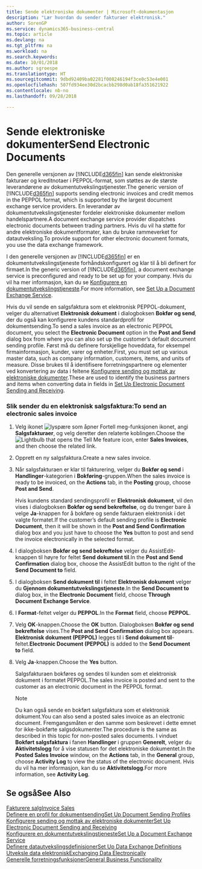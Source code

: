 ```yaml
---
title: Sende elektroniske dokumenter | Microsoft-dokumentasjon
description: "Lær hvordan du sender fakturaer elektronisk."
author: SorenGP
ms.service: dynamics365-business-central
ms.topic: article
ms.devlang: na
ms.tgt_pltfrm: na
ms.workload: na
ms.search.keywords: 
ms.date: 10/01/2018
ms.author: sgroespe
ms.translationtype: HT
ms.sourcegitcommit: 9dbd92409ba02281f008246194f3ce0c53e4e001
ms.openlocfilehash: 507fd934ee30d2bcacbb298d0ab18fa351621922
ms.contentlocale: nb-no
ms.lasthandoff: 09/28/2018

---
```

# <a name="send-electronic-documents"></a><span data-ttu-id="fb4d6-103">Sende elektroniske dokumenter</span><span class="sxs-lookup"><span data-stu-id="fb4d6-103">Send Electronic Documents</span></span>
<span data-ttu-id="fb4d6-104">Den generelle versjonen av [!INCLUDE[d365fin](includes/d365fin_md.md)] kan sende elektroniske fakturaer og kreditnotaer i PEPPOL-format, som støttes av de største leverandørene av dokumentutvekslingstjenester.</span><span class="sxs-lookup"><span data-stu-id="fb4d6-104">The generic version of [!INCLUDE[d365fin](includes/d365fin_md.md)] supports sending electronic invoices and credit memos in the PEPPOL format, which is supported by the largest document exchange service providers.</span></span> <span data-ttu-id="fb4d6-105">En leverandør av dokumentutvekslingstjenester fordeler elektroniske dokumenter mellom handelspartnere.</span><span class="sxs-lookup"><span data-stu-id="fb4d6-105">A document exchange service provider dispatches electronic documents between trading partners.</span></span> <span data-ttu-id="fb4d6-106">Hvis du vil ha støtte for andre elektroniske dokumentformater, kan du bruke rammeverket for datautveksling.</span><span class="sxs-lookup"><span data-stu-id="fb4d6-106">To provide support for other electronic document formats, you use the data exchange framework.</span></span>  

 <span data-ttu-id="fb4d6-107">I den generelle versjonen av [!INCLUDE[d365fin](includes/d365fin_md.md)] er en dokumentutvekslingstjeneste forhåndskonfigurert og klar til å bli definert for firmaet.</span><span class="sxs-lookup"><span data-stu-id="fb4d6-107">In the generic version of [!INCLUDE[d365fin](includes/d365fin_md.md)], a document exchange service is preconfigured and ready to be set up for your company.</span></span> <span data-ttu-id="fb4d6-108">Hvis du vil ha mer informasjon, kan du se [Konfigurere en dokumentutvekslingstjeneste](across-how-to-set-up-a-document-exchange-service.md).</span><span class="sxs-lookup"><span data-stu-id="fb4d6-108">For more information, see [Set Up a Document Exchange Service](across-how-to-set-up-a-document-exchange-service.md).</span></span>  

 <span data-ttu-id="fb4d6-109">Hvis du vil sende en salgsfaktura som et elektronisk PEPPOL-dokument, velger du alternativet **Elektronisk dokument** i dialogboksen **Bokfør og send**, der du også kan konfigurere kundens standardprofil for dokumentsending.</span><span class="sxs-lookup"><span data-stu-id="fb4d6-109">To send a sales invoice as an electronic PEPPOL document, you select the **Electronic Document** option in the **Post and Send** dialog box from where you can also set up the customer’s default document sending profile.</span></span> <span data-ttu-id="fb4d6-110">Først må du definere forskjellige hoveddata, for eksempel firmainformasjon, kunder, varer og enheter.</span><span class="sxs-lookup"><span data-stu-id="fb4d6-110">First, you must set up various master data, such as company information, customers, items, and units of measure.</span></span> <span data-ttu-id="fb4d6-111">Disse brukes til å identifisere forretningspartnere og elementer ved konvertering av data i feltene [Konfigurere sending og mottak av elektroniske dokumenter](across-how-to-set-up-electronic-document-sending-and-receiving.md).</span><span class="sxs-lookup"><span data-stu-id="fb4d6-111">These are used to identify the business partners and items when converting data in fields in [Set Up Electronic Document Sending and Receiving](across-how-to-set-up-electronic-document-sending-and-receiving.md).</span></span>  

### <a name="to-send-an-electronic-sales-invoice"></a><span data-ttu-id="fb4d6-112">Slik sender du en elektronisk salgsfaktura:</span><span class="sxs-lookup"><span data-stu-id="fb4d6-112">To send an electronic sales invoice</span></span>  

1.  <span data-ttu-id="fb4d6-113">Velg ikonet ![lyspære som åpner Fortell meg-funksjonen](media/ui-search/search_small.png "Fortell hva du vil gjøre") ikonet, angi **Salgsfakturaer**, og velg deretter den relaterte koblingen.</span><span class="sxs-lookup"><span data-stu-id="fb4d6-113">Choose the ![Lightbulb that opens the Tell Me feature](media/ui-search/search_small.png "Tell me what you want to do") icon, enter **Sales Invoices**, and then choose the related link.</span></span>  

2.  <span data-ttu-id="fb4d6-114">Opprett en ny salgsfaktura.</span><span class="sxs-lookup"><span data-stu-id="fb4d6-114">Create a new sales invoice.</span></span>  

3.  <span data-ttu-id="fb4d6-115">Når salgsfakturaen er klar til fakturering, velger du **Bokfør og send** i **Handlinger**-kategorien i **Bokføring**-gruppen.</span><span class="sxs-lookup"><span data-stu-id="fb4d6-115">When the sales invoice is ready to be invoiced, on the **Actions** tab, in the **Posting** group, choose **Post and Send**.</span></span>  

     <span data-ttu-id="fb4d6-116">Hvis kundens standard sendingsprofil er **Elektronisk dokument**, vil den vises i dialogboksen **Bokfør og send bekreftelse**, og du trenger bare å velge **Ja**-knappen for å bokføre og sende fakturaen elektronisk i det valgte formatet.</span><span class="sxs-lookup"><span data-stu-id="fb4d6-116">If the customer’s default sending profile is **Electronic Document**, then it will be shown in the **Post and Send Confirmation** dialog box and you just have to choose the **Yes** button to post and send the invoice electronically in the selected format.</span></span>  

4.  <span data-ttu-id="fb4d6-117">I dialogboksen **Bokfør og send bekreftelse** velger du AssistEdit-knappen til høyre for feltet **Send dokument til**.</span><span class="sxs-lookup"><span data-stu-id="fb4d6-117">In the **Post and Send Confirmation** dialog box, choose the AssistEdit button to the right of the **Send Document to** field.</span></span>  

5.  <span data-ttu-id="fb4d6-118">I dialogboksen **Send dokument til** i feltet **Elektronisk dokument** velger du **Gjennom dokumentutvekslingstjeneste**.</span><span class="sxs-lookup"><span data-stu-id="fb4d6-118">In the **Send Document to** dialog box, in the **Electronic Document** field, choose **Through Document Exchange Service**.</span></span>  

6.  <span data-ttu-id="fb4d6-119">I **Format**-feltet velger du **PEPPOL**.</span><span class="sxs-lookup"><span data-stu-id="fb4d6-119">In the **Format** field, choose **PEPPOL**.</span></span>  

7.  <span data-ttu-id="fb4d6-120">Velg **OK**-knappen.</span><span class="sxs-lookup"><span data-stu-id="fb4d6-120">Choose the **OK** button.</span></span> <span data-ttu-id="fb4d6-121">Dialogboksen **Bokfør og send bekreftelse** vises.</span><span class="sxs-lookup"><span data-stu-id="fb4d6-121">The **Post and Send Confirmation** dialog box appears.</span></span> <span data-ttu-id="fb4d6-122">**Elektronisk dokument (PEPPOL)** legges til i **Send dokument til**-feltet.</span><span class="sxs-lookup"><span data-stu-id="fb4d6-122">**Electronic Document (PEPPOL)** is added to the **Send Document to** field.</span></span>  

8.  <span data-ttu-id="fb4d6-123">Velg **Ja**-knappen.</span><span class="sxs-lookup"><span data-stu-id="fb4d6-123">Choose the **Yes** button.</span></span>  

     <span data-ttu-id="fb4d6-124">Salgsfakturaen bokføres og sendes til kunden som et elektronisk dokument i formatet PEPPOL.</span><span class="sxs-lookup"><span data-stu-id="fb4d6-124">The sales invoice is posted and sent to the customer as an electronic document in the PEPPOL format.</span></span>  

    > [!NOTE]  
    >  <span data-ttu-id="fb4d6-125">Du kan også sende en bokført salgsfaktura som et elektronisk dokument.</span><span class="sxs-lookup"><span data-stu-id="fb4d6-125">You can also send a posted sales invoice as an electronic document.</span></span> <span data-ttu-id="fb4d6-126">Fremgangsmåten er den samme som beskrevet i dette emnet for ikke-bokførte salgsdokumenter.</span><span class="sxs-lookup"><span data-stu-id="fb4d6-126">The procedure is the same as described in this topic for non-posted sales documents.</span></span> <span data-ttu-id="fb4d6-127">I vinduet **Bokført salgsfaktura** i fanen **Handlinger** i gruppen **Generelt**, velger du **Aktivitetslogg** for å vise statusen for det elektroniske dokumentet.</span><span class="sxs-lookup"><span data-stu-id="fb4d6-127">In the **Posted Sales Invoice** window, on the **Actions** tab, in the **General** group, choose **Activity Log** to view the status of the electronic document.</span></span> <span data-ttu-id="fb4d6-128">Hvis du vil ha mer informasjon, kan du se **Aktivitetslogg**.</span><span class="sxs-lookup"><span data-stu-id="fb4d6-128">For more information, see **Activity Log**.</span></span>  

## <a name="see-also"></a><span data-ttu-id="fb4d6-129">Se også</span><span class="sxs-lookup"><span data-stu-id="fb4d6-129">See Also</span></span>  
[<span data-ttu-id="fb4d6-130">Fakturere salg</span><span class="sxs-lookup"><span data-stu-id="fb4d6-130">Invoice Sales</span></span>](sales-how-invoice-sales.md)  
[<span data-ttu-id="fb4d6-131">Definere en profil for dokumentsending</span><span class="sxs-lookup"><span data-stu-id="fb4d6-131">Set Up Document Sending Profiles</span></span>](sales-how-setup-document-send-profiles.md)  
[<span data-ttu-id="fb4d6-132">Konfigurere sending og mottak av elektroniske dokumenter</span><span class="sxs-lookup"><span data-stu-id="fb4d6-132">Set Up Electronic Document Sending and Receiving</span></span>](across-how-to-set-up-electronic-document-sending-and-receiving.md)  
[<span data-ttu-id="fb4d6-133">Konfigurere en dokumentutvekslingstjeneste</span><span class="sxs-lookup"><span data-stu-id="fb4d6-133">Set Up a Document Exchange Service</span></span>](across-how-to-set-up-a-document-exchange-service.md)  
[<span data-ttu-id="fb4d6-134">Definere datautvekslingsdefinisjoner</span><span class="sxs-lookup"><span data-stu-id="fb4d6-134">Set Up Data Exchange Definitions</span></span>](across-how-to-set-up-data-exchange-definitions.md)  
[<span data-ttu-id="fb4d6-135">Utveksle data elektronisk</span><span class="sxs-lookup"><span data-stu-id="fb4d6-135">Exchanging Data Electronically</span></span>](across-data-exchange.md)  
[<span data-ttu-id="fb4d6-136">Generelle forretningsfunksjoner</span><span class="sxs-lookup"><span data-stu-id="fb4d6-136">General Business Functionality</span></span>](ui-across-business-areas.md)  

